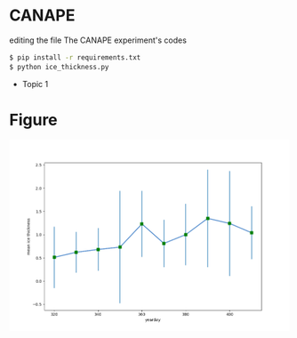 # CANAPE
editing the file
The CANAPE experiment's codes 

```bash
$ pip install -r requirements.txt
$ python ice_thickness.py
```

- Topic 1

# Figure
![Figure 1](./img/Figure_1.png)